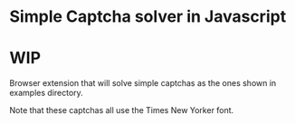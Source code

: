 # Simple Captcha solver in Javascript
# WIP
Browser extension that will solve simple captchas as the ones shown in examples directory.

Note that these captchas all use the Times New Yorker font.
